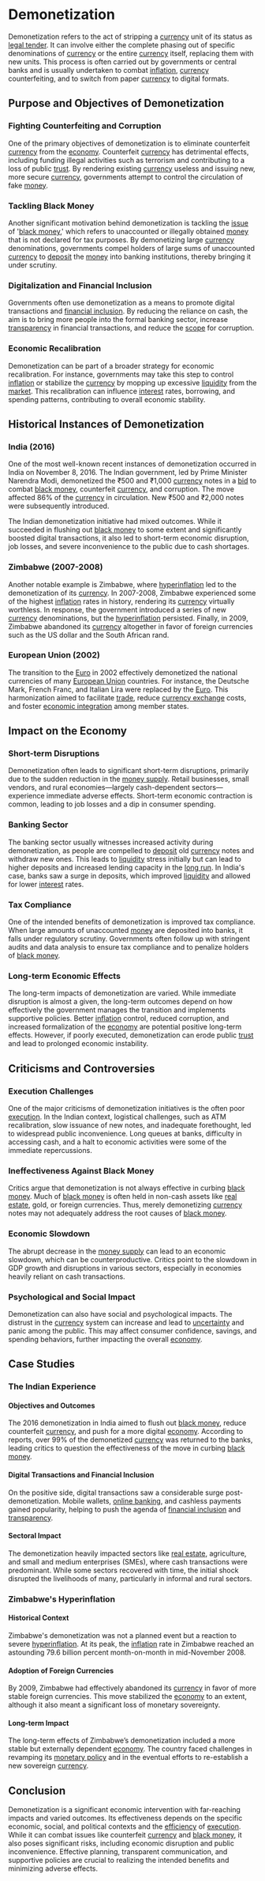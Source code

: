 # Demonetization

Demonetization refers to the act of stripping a [currency](../c/currency.md) unit of its status as [legal tender](../l/legal_tender.md). It can involve either the complete phasing out of specific denominations of [currency](../c/currency.md) or the entire [currency](../c/currency.md) itself, replacing them with new units. This process is often carried out by governments or central banks and is usually undertaken to combat [inflation](../i/inflation.md), [currency](../c/currency.md) counterfeiting, and to switch from paper [currency](../c/currency.md) to digital formats. 

## Purpose and Objectives of Demonetization

### Fighting Counterfeiting and Corruption
One of the primary objectives of demonetization is to eliminate counterfeit [currency](../c/currency.md) from the [economy](../e/economy.md). Counterfeit [currency](../c/currency.md) has detrimental effects, including funding illegal activities such as terrorism and contributing to a loss of public [trust](../t/trust.md). By rendering existing [currency](../c/currency.md) useless and issuing new, more secure [currency](../c/currency.md), governments attempt to control the circulation of fake [money](../m/money.md).

### Tackling Black Money
Another significant motivation behind demonetization is tackling the [issue](../i/issue.md) of '[black money](../b/black_money.md),' which refers to unaccounted or illegally obtained [money](../m/money.md) that is not declared for tax purposes. By demonetizing large [currency](../c/currency.md) denominations, governments compel holders of large sums of unaccounted [currency](../c/currency.md) to [deposit](../d/deposit.md) the [money](../m/money.md) into banking institutions, thereby bringing it under scrutiny.

### Digitalization and Financial Inclusion
Governments often use demonetization as a means to promote digital transactions and [financial inclusion](../f/financial_inclusion.md). By reducing the reliance on cash, the aim is to bring more people into the formal banking sector, increase [transparency](../t/transparency.md) in financial transactions, and reduce the [scope](../s/scope.md) for corruption. 

### Economic Recalibration
Demonetization can be part of a broader strategy for economic recalibration. For instance, governments may take this step to control [inflation](../i/inflation.md) or stabilize the [currency](../c/currency.md) by mopping up excessive [liquidity](../l/liquidity.md) from the [market](../m/market.md). This recalibration can influence [interest](../i/interest.md) rates, borrowing, and spending patterns, contributing to overall economic stability.

## Historical Instances of Demonetization

### India (2016)
One of the most well-known recent instances of demonetization occurred in India on November 8, 2016. The Indian government, led by Prime Minister Narendra Modi, demonetized the ₹500 and ₹1,000 [currency](../c/currency.md) notes in a [bid](../b/bid.md) to combat [black money](../b/black_money.md), counterfeit [currency](../c/currency.md), and corruption. The move affected 86% of the [currency](../c/currency.md) in circulation. New ₹500 and ₹2,000 notes were subsequently introduced.

The Indian demonetization initiative had mixed outcomes. While it succeeded in flushing out [black money](../b/black_money.md) to some extent and significantly boosted digital transactions, it also led to short-term economic disruption, job losses, and severe inconvenience to the public due to cash shortages.

### Zimbabwe (2007-2008)
Another notable example is Zimbabwe, where [hyperinflation](../h/hyperinflation.md) led to the demonetization of its [currency](../c/currency.md). In 2007-2008, Zimbabwe experienced some of the highest [inflation](../i/inflation.md) rates in history, rendering its [currency](../c/currency.md) virtually worthless. In response, the government introduced a series of new [currency](../c/currency.md) denominations, but the [hyperinflation](../h/hyperinflation.md) persisted. Finally, in 2009, Zimbabwe abandoned its [currency](../c/currency.md) altogether in favor of foreign currencies such as the US dollar and the South African rand.

### European Union (2002)
The transition to the [Euro](../e/euro.md) in 2002 effectively demonetized the national currencies of many [European Union](../e/european_union_(eu).md) countries. For instance, the Deutsche Mark, French Franc, and Italian Lira were replaced by the [Euro](../e/euro.md). This harmonization aimed to facilitate [trade](../t/trade.md), reduce [currency exchange](../c/currency_exchange.md) costs, and foster [economic integration](../e/economic_integration.md) among member states.

## Impact on the Economy

### Short-term Disruptions
Demonetization often leads to significant short-term disruptions, primarily due to the sudden reduction in the [money supply](../m/money_supply.md). Retail businesses, small vendors, and rural economies—largely cash-dependent sectors—experience immediate adverse effects. Short-term economic contraction is common, leading to job losses and a dip in consumer spending.

### Banking Sector
The banking sector usually witnesses increased activity during demonetization, as people are compelled to [deposit](../d/deposit.md) old [currency](../c/currency.md) notes and withdraw new ones. This leads to [liquidity](../l/liquidity.md) stress initially but can lead to higher deposits and increased lending capacity in the [long run](../l/long_run.md). In India's case, banks saw a surge in deposits, which improved [liquidity](../l/liquidity.md) and allowed for lower [interest](../i/interest.md) rates.

### Tax Compliance
One of the intended benefits of demonetization is improved tax compliance. When large amounts of unaccounted [money](../m/money.md) are deposited into banks, it falls under regulatory scrutiny. Governments often follow up with stringent audits and data analysis to ensure tax compliance and to penalize holders of [black money](../b/black_money.md).

### Long-term Economic Effects
The long-term impacts of demonetization are varied. While immediate disruption is almost a given, the long-term outcomes depend on how effectively the government manages the transition and implements supportive policies. Better [inflation](../i/inflation.md) control, reduced corruption, and increased formalization of the [economy](../e/economy.md) are potential positive long-term effects. However, if poorly executed, demonetization can erode public [trust](../t/trust.md) and lead to prolonged economic instability.

## Criticisms and Controversies

### Execution Challenges
One of the major criticisms of demonetization initiatives is the often poor [execution](../e/execution.md). In the Indian context, logistical challenges, such as ATM recalibration, slow issuance of new notes, and inadequate forethought, led to widespread public inconvenience. Long queues at banks, difficulty in accessing cash, and a halt to economic activities were some of the immediate repercussions.

### Ineffectiveness Against Black Money
Critics argue that demonetization is not always effective in curbing [black money](../b/black_money.md). Much of [black money](../b/black_money.md) is often held in non-cash assets like [real estate](../r/real_estate.md), gold, or foreign currencies. Thus, merely demonetizing [currency](../c/currency.md) notes may not adequately address the root causes of [black money](../b/black_money.md).

### Economic Slowdown
The abrupt decrease in the [money supply](../m/money_supply.md) can lead to an economic slowdown, which can be counterproductive. Critics point to the slowdown in GDP growth and disruptions in various sectors, especially in economies heavily reliant on cash transactions.

### Psychological and Social Impact
Demonetization can also have social and psychological impacts. The distrust in the [currency](../c/currency.md) system can increase and lead to [uncertainty](../u/uncertainty_in_trading.md) and panic among the public. This may affect consumer confidence, savings, and spending behaviors, further impacting the overall [economy](../e/economy.md).

## Case Studies

### The Indian Experience

#### Objectives and Outcomes
The 2016 demonetization in India aimed to flush out [black money](../b/black_money.md), reduce counterfeit [currency](../c/currency.md), and push for a more digital [economy](../e/economy.md). According to reports, over 99% of the demonetized [currency](../c/currency.md) was returned to the banks, leading critics to question the effectiveness of the move in curbing [black money](../b/black_money.md).

#### Digital Transactions and Financial Inclusion
On the positive side, digital transactions saw a considerable surge post-demonetization. Mobile wallets, [online banking](../o/online_banking.md), and cashless payments gained popularity, helping to push the agenda of [financial inclusion](../f/financial_inclusion.md) and [transparency](../t/transparency.md).

#### Sectoral Impact
The demonetization heavily impacted sectors like [real estate](../r/real_estate.md), agriculture, and small and medium enterprises (SMEs), where cash transactions were predominant. While some sectors recovered with time, the initial shock disrupted the livelihoods of many, particularly in informal and rural sectors.

### Zimbabwe's Hyperinflation

#### Historical Context
Zimbabwe's demonetization was not a planned event but a reaction to severe [hyperinflation](../h/hyperinflation.md). At its peak, the [inflation](../i/inflation.md) rate in Zimbabwe reached an astounding 79.6 billion percent month-on-month in mid-November 2008.

#### Adoption of Foreign Currencies
By 2009, Zimbabwe had effectively abandoned its [currency](../c/currency.md) in favor of more stable foreign currencies. This move stabilized the [economy](../e/economy.md) to an extent, although it also meant a significant loss of monetary sovereignty.

#### Long-term Impact
The long-term effects of Zimbabwe’s demonetization included a more stable but externally dependent [economy](../e/economy.md). The country faced challenges in revamping its [monetary policy](../m/monetary_policy.md) and in the eventual efforts to re-establish a new sovereign [currency](../c/currency.md).

## Conclusion

Demonetization is a significant economic intervention with far-reaching impacts and varied outcomes. Its effectiveness depends on the specific economic, social, and political contexts and the [efficiency](../e/efficiency.md) of [execution](../e/execution.md). While it can combat issues like counterfeit [currency](../c/currency.md) and [black money](../b/black_money.md), it also poses significant risks, including economic disruption and public inconvenience. Effective planning, transparent communication, and supportive policies are crucial to realizing the intended benefits and minimizing adverse effects.